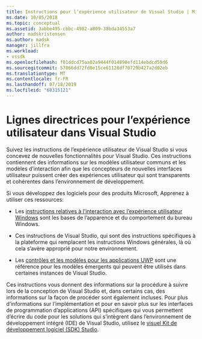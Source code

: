 ```yaml
---
title: Instructions pour l’expérience utilisateur de Visual Studio | Microsoft Docs
ms.date: 10/05/2018
ms.topic: conceptual
ms.assetid: 3abbe495-cbbc-4982-a809-38bda34553a7
author: madskristensen
ms.author: madsk
manager: jillfra
ms.workload:
- vssdk
ms.openlocfilehash: f01ddcd75aa02a9444f014898efd114ebdcd59d6
ms.sourcegitcommit: 57866dd72fd0e15ce61128df70729b427a2d02eb
ms.translationtype: MT
ms.contentlocale: fr-FR
ms.lasthandoff: 07/18/2019
ms.locfileid: "68315121"
---
```

# <a name="visual-studio-user-experience-guidelines"></a>Lignes directrices pour l’expérience utilisateur dans Visual Studio
Suivez les instructions de l’expérience utilisateur de Visual Studio si vous concevez de nouvelles fonctionnalités pour Visual Studio. Ces instructions contiennent des informations sur les modèles utilisateur communs et les modèles d’interaction afin que les concepteurs de nouvelles interfaces utilisateur puissent créer des expériences utilisateur qui sont transparents et cohérentes dans l’environnement de développement.

Si vous développez des logiciels pour des produits Microsoft, Apprenez à utiliser ces ressources:

- Les [instructions relatives à l’interaction avec l’expérience utilisateur Windows](https://docs.microsoft.com/windows/win32/uxguide/guidelines) sont les bases de l’apparence et du comportement du bureau Windows.

- Ces instructions de Visual Studio, qui sont des instructions spécifiques à la plateforme qui remplacent les instructions Windows générales, là où cela s’avère approprié pour notre environnement.

- Les [contrôles et les modèles pour les applications UWP](/windows/uwp/design/controls-and-patterns) sont une référence pour les modèles émergents qui peuvent être utilisés dans certaines instances de Visual Studio.

Ces instructions vous donnent des informations sur la procédure à suivre lors de la conception de Visual Studio et, dans certains cas, des informations sur la façon de procéder sont également incluses. Pour plus d’informations sur l’implémentation et pour en savoir plus sur les interfaces de programmation d’applications (API) spécifiques qui vous permettent d’écrire du code pour les solutions qui s’intègrent dans l’environnement de développement intégré (IDE) de Visual Studio, utilisez le [visuel Kit de développement logiciel (SDK) Studio](../visual-studio-sdk.md).